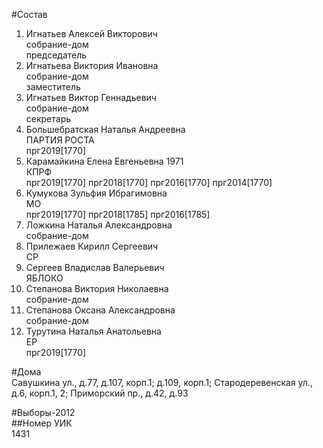 #Состав  
1. Игнатьев Алексей Викторович  
    собрание-дом  
    председатель  
2. Игнатьева Виктория Ивановна  
    собрание-дом  
    заместитель  
3. Игнатьев Виктор Геннадьевич  
    собрание-дом  
    секретарь  
4. Большебратская Наталья Андреевна  
    ПАРТИЯ РОСТА  
    прг2019[1770]  
5. Карамайкина Елена Евгеньевна 1971  
    КПРФ  
    прг2019[1770] прг2018[1770] прг2016[1770] прг2014[1770]  
6. Кумукова Зульфия Ибрагимовна  
    МО  
    прг2019[1770] прг2018[1785] прг2016[1785]  
7. Ложкина Наталья Александровна  
    собрание-дом  
8. Прилежаев Кирилл Сергеевич  
    СР  
9. Сергеев Владислав Валерьевич  
    ЯБЛОКО  
10. Степанова Виктория Николаевна  
    собрание-дом  
11. Степанова Оксана Александровна  
    собрание-дом  
12. Турутина Наталья Анатольевна  
    ЕР  
    прг2019[1770]  
  
#Дома  
Савушкина ул., д.77, д.107, корп.1; д.109, корп.1; Стародеревенская ул., д.6, корп.1, 2; Приморский пр., д.42, д.93  
  
#Выборы-2012  
##Номер УИК  
1431  
